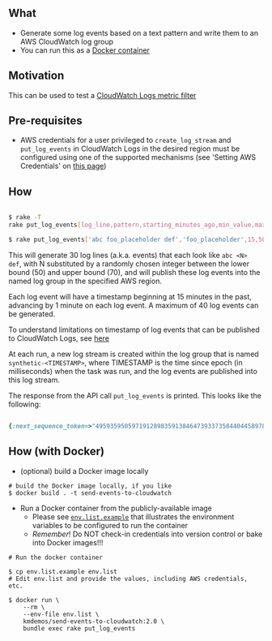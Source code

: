 What 
---
- Generate some log events based on a text pattern and write them to an AWS CloudWatch log group
- You can run this as a [Docker container](https://cloud.docker.com/repository/docker/kmdemos/send-events-to-cloudwatch)

Motivation 
---
This can be used to test a [CloudWatch Logs metric filter](https://docs.aws.amazon.com/AmazonCloudWatch/latest/logs/MonitoringLogData.html)

Pre-requisites
---

- AWS credentials for a user privileged to `create_log_stream` and `put_log_events` in CloudWatch Logs in the desired region must be configured using one of the supported mechanisms (see 'Setting AWS Credentials' on [this page](https://docs.aws.amazon.com/sdk-for-ruby/v3/developer-guide/setup-config.html))

How
---

```bash

$ rake -T
rake put_log_events[log_line,pattern,starting_minutes_ago,min_value,max_value,number_of_items,log_group_name,region]

$ rake put_log_events['abc foo_placeholder def','foo_placeholder',15,50,70,30,'test-log-group','eu-west-1']

```

This will generate 30 log lines (a.k.a. events) that each look like `abc <N> def`, 
with N substituted by a randomly chosen integer between the lower bound (50) and upper bound (70),
and will publish these log events into the named log group in the specified AWS region.

Each log event will have a timestamp beginning at 15 minutes in the past, advancing by 1 minute on each log event.
A maximum of 40 log events can be generated.

To understand limitations on timestamp of log events that can be published to CloudWatch Logs, see [here](https://docs.aws.amazon.com/sdk-for-ruby/v3/api/Aws/CloudWatchLogs/Client.html#put_log_events-instance_method)

At each run, a new log stream is created within the log group that is named `synthetic-<TIMESTAMP>`,
where TIMESTAMP is the time since epoch (in milliseconds) when the task was run, 
and the log events are published into this log stream. 

The response from the API call `put_log_events` is printed. This looks like the following:

```ruby

{:next_sequence_token=>"49593595059719128983591384647393373584404458978366498066", :rejected_log_events_info=>nil}

```  

How (with Docker)
---

- (optional) build a Docker image locally

```
# build the Docker image locally, if you like
$ docker build . -t send-events-to-cloudwatch

```

- Run a Docker container from the publicly-available image 
    - Please see [`env.list.example`](env.list.example) that illustrates the environment variables to be configured to run the container
    - _Remember_! Do NOT check-in credentials into version control or bake into Docker images!!!

```
# Run the docker container

$ cp env.list.example env.list
# Edit env.list and provide the values, including AWS credentials, etc.

$ docker run \
    --rm \
    --env-file env.list \
    kmdemos/send-events-to-cloudwatch:2.0 \
    bundle exec rake put_log_events

```
